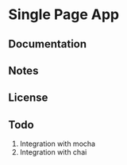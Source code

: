 # Single Page App

## Documentation

## Notes

## License

## Todo
1. Integration with mocha
2. Integration with chai
